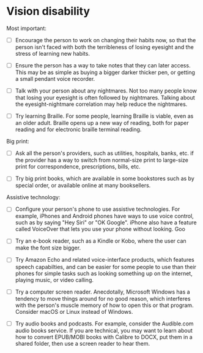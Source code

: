 # Vision disability

Most important:

- [ ] Encourage the person to work on changing their habits now, so that the person isn't faced with both the terribleness of losing eyesight and the stress of learning new habits.

- [ ] Ensure the person has a way to take notes that they can later access. This may be as simple as buying a bigger darker thicker pen, or getting a small pendant voice recorder.

- [ ] Talk with your person about any nightmares. Not too many people know that losing your eyesight is often followed by nightmares. Talking about the eyesight-nightmare correlation may help reduce the nightmares.

- [ ] Try learning Braille. For some people, learning Braille is viable, even as an older adult. Braille opens up a new way of reading, both for paper reading and for electronic braille terminal reading.	

Big print:

- [ ] Ask all the person's providers, such as utilities, hospitals, banks, etc. if the provider has a way to switch from normal-size print to large-size print for correspondence, prescriptions, bills, etc.

- [ ] Try big print books, which are available in some bookstores such as by special order, or available online at many booksellers.

Assistive technology:

- [ ] Configure your person's phone to use assistive technologies. For example, iPhones and Android phones have ways to use voice control, such as by saying "Hey Siri" or "OK Google". iPhone also have a feature called VoiceOver that lets you use your phone without looking. Goo

- [ ] Try an e-book reader, such as a Kindle or Kobo, where the user can make the font size bigger.

- [ ] Try Amazon Echo and related voice-interface products, which features speech capabilties, and can be easier for some people to use than their phones for simple tasks such as looking something up on the internet, playing music, or video calling.

- [ ] Try a computer screen reader. Anecdotally, Microsoft Windows has a tendency to move things around for no good reason, which interferes with the person's muscle memory of how to open this or that program. Consider macOS or Linux instead of Windows.

- [ ] Try audio books and podcasts. For example, consider the Audible.com audio books service. If you are technical, you may want to learn about how to convert EPUB/MOBI books with Calibre to DOCX, put them in a shared folder, then use a screen reader to hear them.
